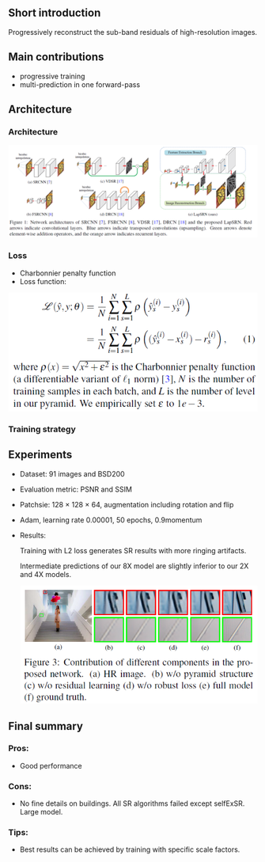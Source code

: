 ## Short introduction
Progressively reconstruct the sub-band residuals of high-resolution images.
## Main contributions
- progressive training
- multi-prediction in one forward-pass
## Architecture
### Architecture
![alt text](Arch.PNG)



### Loss

- Charbonnier penalty function
- Loss function:

![alt text](loss.PNG)

### Training strategy



## Experiments
- Dataset: 91 images and BSD200

- Evaluation metric:  PSNR and SSIM

- Patchsie: 128 × 128 × 64, augmentation including rotation and flip

- Adam, learning rate 0.00001, 50 epochs, 0.9momentum

- Results:

  Training with L2 loss generates SR results with more ringing artifacts. 

  Intermediate predictions of our 8X model are slightly inferior to our 2X and 4X models.

  ![Result](Result.PNG)

## Final summary
### Pros:
- Good performance
### Cons:
- No fine details on buildings. All SR algorithms failed except selfExSR. Large model.
### Tips:
- Best results can be achieved by training with specific scale factors.


